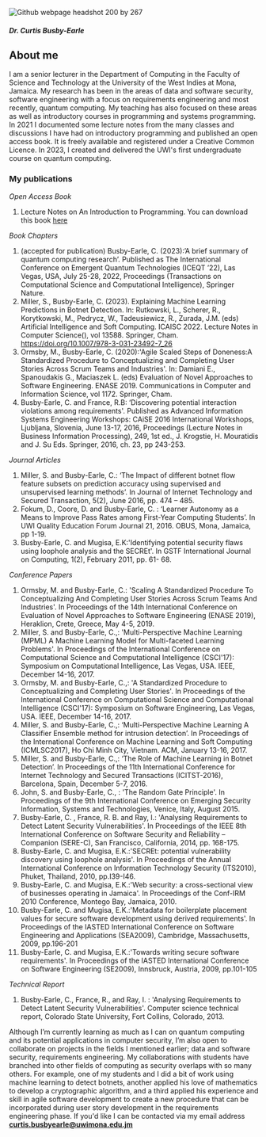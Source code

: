 ![Github webpage headshot 200 by 267](https://user-images.githubusercontent.com/6943767/127555623-7e8f023f-8680-4214-a088-da84be201414.jpg)

##### Dr. Curtis Busby-Earle

## About me

I am a senior lecturer in the Department of Computing in the Faculty of Science and Technology at the University of the West Indies at Mona, Jamaica.
My research has been in the areas of data and software security, software engineering with a focus on requirements engineering and most recently, quantum computing.
My teaching has also focused on these areas as well as introductory courses in programming and systems programming. In 2021 I documented some lecture notes from the many classes and discussions I have had on introductory programming and published an open access book. It is freely available and registered under a Creative Common Licence. In 2023, I created and delivered the UWI's first undergraduate course on quantum computing.


### My publications

_Open Access Book_
1. Lecture Notes on An Introduction to Programming. You can download this book [here](https://github.com/curtisbe/curtisbe/blob/8edfcf48e610361b99247d7ee18d93b65a60cdae/Ebook%20version.pdf)

_Book Chapters_
1. (accepted for publication) Busby-Earle, C. (2023):’A brief summary of quantum computing research’. Published as The International Conference on Emergent Quantum Technologies (ICEQT ’22), Las Vegas, USA, July 25-28, 2022, Proceedings (Transactions on Computational Science and Computational Intelligence), Springer Nature.
2. Miller, S., Busby-Earle, C. (2023). Explaining Machine Learning Predictions in Botnet Detection. In: Rutkowski, L., Scherer, R., Korytkowski, M., Pedrycz, W., Tadeusiewicz, R., Zurada, J.M. (eds) Artificial Intelligence and Soft Computing. ICAISC 2022. Lecture Notes in Computer Science(), vol 13588. Springer, Cham. https://doi.org/10.1007/978-3-031-23492-7_26
3. Ormsby, M., Busby-Earle, C. (2020):'Agile Scaled Steps of Doneness:A Standardized Procedure to Conceptualizing and Completing User Stories Across Scrum Teams and Industries'. In: Damiani E., Spanoudakis G., Maciaszek  L. (eds) Evaluation of Novel Approaches to Software Engineering. ENASE 2019. Communications in Computer and Information Science, vol 1172. Springer, Cham.
4. Busby-Earle, C. and France, R.B: ‘Discovering potential interaction violations among requirements'. Published as Advanced Information Systems Engineering Workshops: CAiSE 2016 International Workshops, Ljubljana, Slovenia, June 13-17, 2016, Proceedings (Lecture Notes in Business Information Processing),  249, 1st ed., J. Krogstie, H. Mouratidis and J. Su Eds. Springer,  2016, ch. 23, pp 243-253.

_Journal Articles_
1. Miller, S. and Busby-Earle, C.: ‘The Impact of different botnet flow feature subsets on prediction accuracy using supervised and unsupervised learning methods’. In Journal of Internet Technology and Secured Transaction, 5(2), June 2016, pp. 474 – 485.
2. Fokum, D., Coore, D. and Busby-Earle, C. : ‘Learner Autonomy as a Means to Improve Pass Rates among First-Year Computing Students’. In UWI Quality Education Forum Journal 21, 2016. OBUS, Mona, Jamaica, pp 1-19.
3. Busby-Earle, C. and Mugisa, E.K:'Identifying potential security flaws using loophole analysis and the SECREt'. In GSTF International Journal on Computing, 1(2), February 2011, pp. 61- 68.

_Conference Papers_
1. Ormsby, M. and Busby-Earle, C.: 'Scaling A Standardized Procedure To Conceptualizing And Completing User Stories Across Scrum Teams And Industries'. In Proceedings of the 14th International Conference on Evaluation of Novel Approaches to Software Engineering (ENASE 2019), Heraklion, Crete, Greece, May 4-5, 2019.
2. Miller, S. and Busby-Earle, C.,: 'Multi-Perspective Machine Learning (MPML) A Machine Learning Model for Multi-faceted Learning Problems'. In Proceedings of the International Conference on Computational Science and Computational Intelligence (CSCI'17): Symposium on Computational Intelligence, Las Vegas, USA. IEEE, December 14-16, 2017.
3. Ormsby, M. and Busby-Earle, C.,: 'A Standardized Procedure to Conceptualizing and Completing User Stories'. In Proceedings of the International Conference on Computational Science and Computational Intelligence (CSCI'17): Symposium on Software Engineering, Las Vegas, USA. IEEE, December 14-16, 2017.
4. Miller, S. and Busby-Earle, C.,: ‘Multi-Perspective Machine Learning A Classifier Ensemble method for intrusion detection’. In Proceedings of the International Conference on Machine Learning and Soft Computing (ICMLSC2017), Ho Chi Minh City, Vietnam. ACM, January 13-16, 2017.
5. Miller, S. and Busby-Earle, C.,: ‘The Role of Machine Learning in Botnet Detection’. In Proceedings of the 11th International Conference for Internet Technology and Secured Transactions (ICITST-2016), Barcelona, Spain, December 5-7, 2016.
6. John, S. and Busby-Earle, C., : 'The Random Gate Principle'. In Proceedings of the 9th International Conference on Emerging Security Information, Systems and Technologies, Venice, Italy, August 2015.
7. Busby-Earle, C. , France, R. B. and Ray, I.: 'Analysing Requirements to Detect Latent Security Vulnerabilities'. In Proceedings of the IEEE 8th International Conference on Software Security and Reliability – Companion (SERE-C), San Francisco, California, 2014, pp. 168-175.
8. Busby-Earle, C. and Mugisa, E.K.:'SECREt: potential vulnerability discovery using loophole analysis'. In Proceedings of the Annual International Conference on Information Technology Security (ITS2010), Phuket, Thailand, 2010, pp.I39-I46.
9. Busby-Earle, C. and Mugisa, E.K.:'Web security: a cross-sectional view of businesses operating in Jamaica'. In Proceedings of the Conf-IRM 2010 Conference, Montego Bay, Jamaica, 2010.
10. Busby-Earle, C. and Mugisa, E.K.:'Metadata for boilerplate placement values for secure software development using derived requirements'. In Proceedings of the IASTED International Conference on Software Engineering and Applications (SEA2009), Cambridge, Massachusetts, 2009, pp.196-201
11. Busby-Earle, C. and Mugisa, E.K.:'Towards writing secure software requirements'. In Proceedings of the IASTED International Conference on Software Engineering (SE2009), Innsbruck, Austria, 2009, pp.101-105

_Technical Report_
1. Busby-Earle, C., France, R., and Ray, I. : 'Analysing Requirements to Detect Latent Security Vulnerabilities'. Computer science technical report, Colorado State University, Fort Collins, Colorado, 2013.

Although I’m currently learning as much as I can on quantum computing and its potential applications in computer security, I’m also open to collaborate on projects in the fields I mentioned earlier; data and software security, requirements engineering. My collaborations with students have branched into other fields of computing as security overlaps with so many others. For example, one of my students and I did a bit of work using machine learning to detect botnets, another applied his love of mathematics to develop a cryptographic algorithm, and a third applied his experience and skill in agile software development to create a new procedure that can be incorporated during user story development in the requirements engineering phase. If you'd like I can be contacted via my email address **curtis.busbyearle@uwimona.edu.jm**


